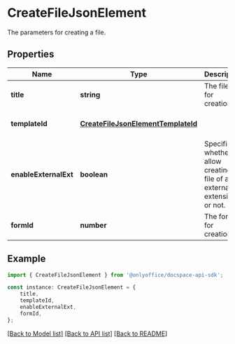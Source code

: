 # CreateFileJsonElement

The parameters for creating a file.

## Properties

Name | Type | Description | Notes
------------ | ------------- | ------------- | -------------
**title** | **string** | The file title for creation. | [default to undefined]
**templateId** | [**CreateFileJsonElementTemplateId**](CreateFileJsonElementTemplateId.md) |  | [optional] [default to undefined]
**enableExternalExt** | **boolean** | Specifies whether to allow creating a file of an external extension or not. | [optional] [default to undefined]
**formId** | **number** | The form ID for creation. | [optional] [default to undefined]

## Example

```typescript
import { CreateFileJsonElement } from '@onlyoffice/docspace-api-sdk';

const instance: CreateFileJsonElement = {
    title,
    templateId,
    enableExternalExt,
    formId,
};
```

[[Back to Model list]](../README.md#documentation-for-models) [[Back to API list]](../README.md#documentation-for-api-endpoints) [[Back to README]](../README.md)
